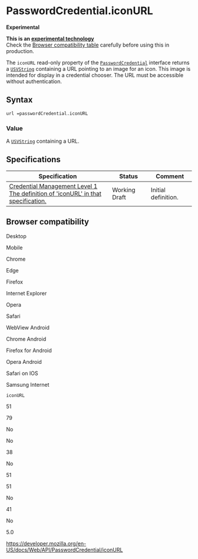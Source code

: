 # PasswordCredential.iconURL

**Experimental**

**This is an [experimental technology](https://developer.mozilla.org/en-US/docs/MDN/Guidelines/Conventions_definitions#experimental)**  
Check the [Browser compatibility table](#browser_compatibility) carefully before using this in production.

The `iconURL` read-only property of the [`PasswordCredential`](../passwordcredential) interface returns a [`USVString`](../usvstring) containing a URL pointing to an image for an icon. This image is intended for display in a credential chooser. The URL must be accessible without authentication.

## Syntax

    url =passwordCredential.iconURL

### Value

A [`USVString`](../usvstring) containing a URL.

## Specifications

<table><thead><tr class="header"><th>Specification</th><th>Status</th><th>Comment</th></tr></thead><tbody><tr class="odd"><td><a href="https://w3c.github.io/webappsec-credential-management/#dom-credentialuserdata-iconurl">Credential Management Level 1<br />
<span class="small">The definition of 'iconURL' in that specification.</span></a></td><td><span class="spec-wd">Working Draft</span></td><td>Initial definition.</td></tr></tbody></table>

## Browser compatibility

Desktop

Mobile

Chrome

Edge

Firefox

Internet Explorer

Opera

Safari

WebView Android

Chrome Android

Firefox for Android

Opera Android

Safari on IOS

Samsung Internet

`iconURL`

51

79

No

No

38

No

51

51

No

41

No

5.0

<a href="https://developer.mozilla.org/en-US/docs/Web/API/PasswordCredential/iconURL" class="_attribution-link">https://developer.mozilla.org/en-US/docs/Web/API/PasswordCredential/iconURL</a>
